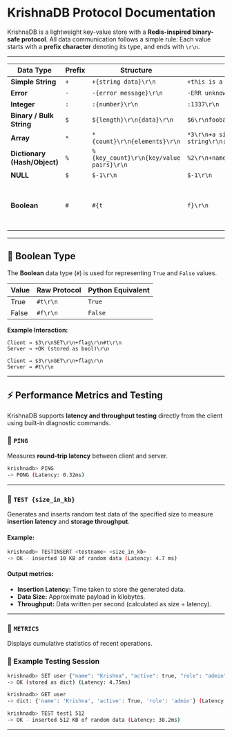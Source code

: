 

# KrishnaDB Protocol Documentation

KrishnaDB is a lightweight key-value store with a **Redis-inspired binary-safe protocol**.
All data communication follows a simple rule:
Each value starts with a **prefix character** denoting its type, and ends with `\r\n`.

---
| Data Type                    | Prefix | Structure                               | Example                                                 |                                       |
| ---------------------------- | ------ | --------------------------------------- | ------------------------------------------------------- | ------------------------------------- |
| **Simple String**            | `+`    | `+{string data}\r\n`                    | `+this is a simple string\r\n`                          |                                       |
| **Error**                    | `-`    | `-{error message}\r\n`                  | `-ERR unknown command "FLUHS"\r\n`                      |                                       |
| **Integer**                  | `:`    | `:{number}\r\n`                         | `:1337\r\n`                                             |                                       |
| **Binary / Bulk String**     | `$`    | `${length}\r\n{data}\r\n`               | `$6\r\nfoobar\r\n`                                      |                                       |
| **Array**                    | `*`    | `*{count}\r\n{elements}\r\n`            | `*3\r\n+a simple string\r\n:12345\r\n$7\r\ntesting\r\n` |                                       |
| **Dictionary (Hash/Object)** | `%`    | `%{key_count}\r\n{key/value pairs}\r\n` | `%2\r\n+name\r\n+KrishnaDB\r\n+version\r\n:1\r\n`       |                                       |
| **NULL**                     | `$`    | `$-1\r\n`                               | `$-1\r\n`                                               |                                       |
| **Boolean**                  | `#`    | `#{t`                                    | `f}\r\n`                                                 | `#t\r\n` → `True`, `#f\r\n` → `False` |


---

## 🔢 Boolean Type

The **Boolean** data type (`#`) is used for representing `True` and `False` values.

| Value | Raw Protocol | Python Equivalent |
| ----- | ------------ | ----------------- |
| True  | `#t\r\n`     | `True`            |
| False | `#f\r\n`     | `False`           |

**Example Interaction:**

```
Client → $3\r\nSET\r\n+flag\r\n#t\r\n
Server → +OK (stored as bool)\r\n

Client → $3\r\nGET\r\n+flag\r\n
Server → #t\r\n
```

---

## ⚡ Performance Metrics and Testing

KrishnaDB supports **latency and throughput testing** directly from the client using built-in diagnostic commands.

### 🔹 `PING`

Measures **round-trip latency** between client and server.

```bash
krishnadb> PING
-> PONG (Latency: 0.32ms)
```

---

### 🔹 `TEST {size_in_kb}`

Generates and inserts random test data of the specified size to measure **insertion latency** and **storage throughput**.

#### Example:

```bash
krishnadb> TESTINSERT <testname> <size_in_kb>
-> OK - inserted 10 KB of random data (Latency: 4.7 ms)
```

#### Output metrics:

* **Insertion Latency:** Time taken to store the generated data.
* **Data Size:** Approximate payload in kilobytes.
* **Throughput:** Data written per second (calculated as size ÷ latency).

---

### 🔹 `METRICS`

Displays cumulative statistics of recent operations.

### 🧪 Example Testing Session

```bash
krishnadb> SET user {"name": "Krishna", "active": true, "role": "admin"}
-> OK (stored as dict) (Latency: 4.75ms)

krishnadb> GET user
-> dict: {'name': 'Krishna', 'active': True, 'role': 'admin'} (Latency: 0.31ms)

krishnadb> TEST test1 512
-> OK - inserted 512 KB of random data (Latency: 38.2ms)

```

---
